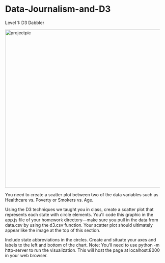# Data-Journalism-and-D3

Level 1: D3 Dabbler


<img width="516" alt="projectpic" src="https://user-images.githubusercontent.com/41865917/50370024-1b5a7d00-056d-11e9-8c4d-5204f8610867.PNG">



You need to create a scatter plot between two of the data variables such as Healthcare vs. Poverty or Smokers vs. Age.

Using the D3 techniques we taught you in class, create a scatter plot that represents each state with circle elements. You'll code this graphic in the app.js file of your homework directory—make sure you pull in the data from data.csv by using the d3.csv function. Your scatter plot should ultimately appear like the image at the top of this section.

Include state abbreviations in the circles.
Create and situate your axes and labels to the left and bottom of the chart.
Note: You'll need to use python -m http-server to run the visualization. This will host the page at localhost:8000 in your web browser.



